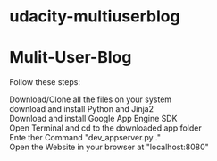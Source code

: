 # udacity-multiuserblog
<h1> Mulit-User-Blog </h1>

Follow these steps:

Download/Clone all the files on your system<br>
download and install Python and Jinja2<br>
Download and install Google App Engine SDK<br>
Open Terminal and cd to the downloaded app folder<br>
Ente ther Command "dev_appserver.py ."<br>
Open the Website in your browser at "localhost:8080"<br>
